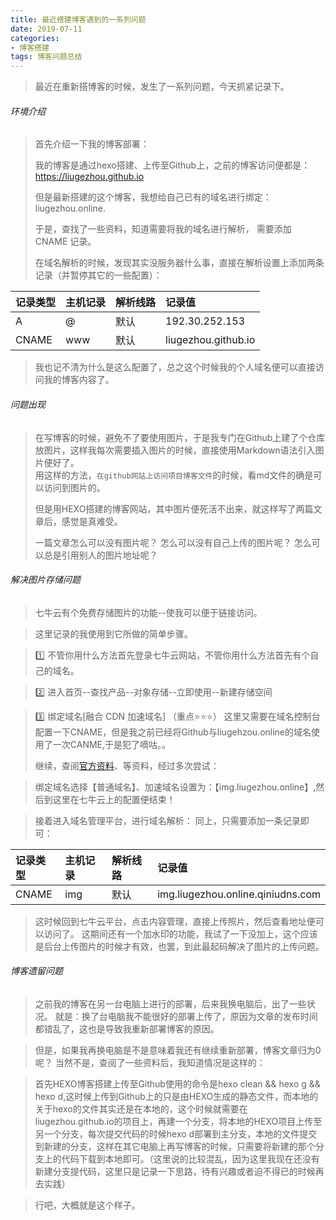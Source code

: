 ```yaml
---
title: 最近搭建博客遇到的一系列问题
date: 2019-07-11
categories:
- 博客搭建
tags: 博客问题总结
---
```


> 最近在重新搭博客的时候，发生了一系列问题，今天抓紧记录下。

###### 环境介绍
> 首先介绍一下我的博客部署：
> 
> 我的博客是通过hexo搭建、上传至Github上，之前的博客访问便都是：https://liugezhou.github.io
> 
> 但是最新搭建的这个博客，我想给自己已有的域名进行绑定：liugezhou.online.
> <!-- more -->
> 于是，查找了一些资料，知道需要将我的域名进行解析， 需要添加 CNAME 记录。
> 
> 在域名解析的时候，发现其实没服务器什么事，直接在解析设置上添加两条记录（并暂停其它的一些配置）：
> 
 |记录类型|主机记录|解析线路|记录值|
 |:---   |:---  |:---   |:--- |
 |A| @|默认|192.30.252.153|
 | CNAME|www|默认|liugezhou.github.io|

> 我也记不清为什么是这么配置了，总之这个时候我的个人域名便可以直接访问我的博客内容了。

###### 问题出现
> 在写博客的时候，避免不了要使用图片，于是我专门在Github上建了个仓库放图片，这样我每次需要插入图片的时候，直接使用Markdown语法引入图片便好了。  
> 用这样的方法，`在github网站上访问项目博客文件`的时候，看md文件的确是可以访问到图片的。
> 
> 但是用HEXO搭建的博客网站，其中图片便死活不出来，就这样写了两篇文章后，感觉是真难受。
>
>一篇文章怎么可以没有图片呢？
>怎么可以没有自己上传的图片呢？
>怎么可以总是引用别人的图片地址呢？

###### 解决图片存储问题
> 七牛云有个免费存储图片的功能--使我可以便于链接访问。

> 这里记录的我使用到它所做的简单步骤。

> 1️⃣  不管你用什么方法首先登录七牛云网站，不管你用什么方法首先有个自己的域名。

> 2️⃣  进入首页--查找产品--对象存储--立即使用--新建存储空间

> 3️⃣  绑定域名[融合 CDN 加速域名] （重点⭐⭐⭐）
> 这里又需要在域名控制台配置一下CNAME，但是我之前已经将Github与liugehzou.online的域名使用了一次CANME,于是犯了嘀咕。。  
> 
> 继续，查阅[官方资料](https://developer.qiniu.com/fusion/kb/1322/how-to-configure-cname-domain-name)、等资料，经过多次尝试：

> 绑定域名选择【普通域名】、加速域名设置为：【img.liugezhou.online】,然后到这里在七牛云上的配置便结束！

> 接着进入域名管理平台，进行域名解析：
> 同上，只需要添加一条记录即可：
> 
|记录类型|主机记录|解析线路|记录值|
 |:---   |:---  |:---   |:--- |
 | CNAME|img|默认|img.liugezhou.online.qiniudns.com|

 >这时候回到七牛云平台，点击内容管理，直接上传照片，然后查看地址便可以访问了。
 > 这期间还有一个加水印的功能，我试了一下没加上，这个应该是后台上传图片的时候才有效，也罢，到此最起码解决了图片的上传问题。

 ###### 博客遗留问题
 > 之前我的博客在另一台电脑上进行的部署，后来我换电脑后，出了一些状况。
 > 就是：换了台电脑我不能很好的部署上传了，原因为文章的发布时间都错乱了，这也是导致我重新部署博客的原因。

 > 但是，如果我再换电脑是不是意味着我还有继续重新部署，博客文章归为0呢？
 > 当然不是，查阅了一些资料后，我知道情况是这样的：
 
 > 首先HEXO博客搭建上传至Github使用的命令是hexo clean && hexo g && hexo d,这时候上传到Github上的只是由HEXO生成的静态文件，而本地的关于hexo的文件其实还是在本地的，这个时候就需要在liugezhou.github.io的项目上，再建一个分支，将本地的HEXO项目上传至另一个分支，每次提交代码的时候hexo d部署到主分支，本地的文件提交到新建的分支，这样在其它电脑上再写博客的时候，只需要将新建的那个分支上的代码下载到本地即可。（这里说的比较混乱，因为这里我现在还没有新建分支提代码，这里只是记录一下思路，待有兴趣或者迫不得已的时候再去实践） 

 > 行吧，大概就是这个样子。

